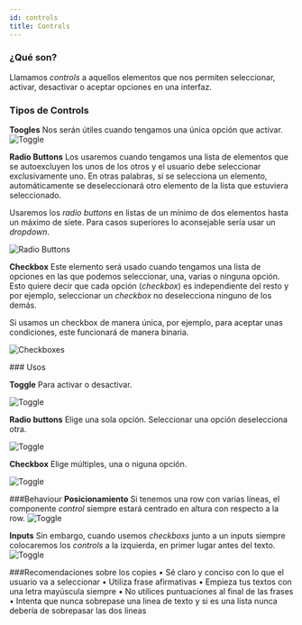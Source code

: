 ```yaml
---
id: controls
title: Controls
---
```


### ¿Qué son?
Llamamos *controls* a aquellos elementos que nos permiten seleccionar, activar, desactivar o aceptar opciones en una interfaz.

### Tipos de Controls
**Toogles**
Nos serán útiles cuando tengamos una única opción que activar.
![Toggle](img/toggle.png)

**Radio Buttons**
Los usaremos cuando tengamos una lista de elementos que se autoexcluyen los unos de los otros y el usuario debe seleccionar exclusivamente uno. En otras palabras, si se selecciona un elemento, automáticamente se deseleccionará otro elemento de la lista que estuviera seleccionado.

Usaremos los *radio buttons* en listas de un mínimo de dos elementos hasta un máximo de siete. Para casos superiores lo aconsejable sería usar un *dropdown*.

![Radio Buttons](img/radiobuttons.png)

**Checkbox**
Este elemento será usado cuando tengamos una lista de opciones en las que podemos seleccionar, una, varias o ninguna opción. Esto quiere decir que cada opción (*checkbox*) es independiente del resto y por ejemplo, seleccionar un *checkbox* no deselecciona ninguno de los demás. 

Si usamos un checkbox de manera única, por ejemplo, para aceptar unas condiciones, este funcionará de manera binaria. 

![Checkboxes](img/checkbox.png)

### Usos

**Toggle** 
Para activar o desactivar.


![Toggle](img/toggle_3.png)

**Radio buttons**
Elige una sola opción. Seleccionar una opción deselecciona otra.


![Toggle](img/radiobuttons_3.png)

**Checkbox**
Elige múltiples, una o niguna opción.


![Toggle](img/checkbox_3.png)

###Behaviour
**Posicionamiento**
Si tenemos una row con varias líneas, el componente *control* siempre estará centrado en altura con respecto a la row.
![Toggle](img/behaviour.png)

**Inputs**
Sin embargo, cuando usemos *checkboxs* junto a un inputs siempre colocaremos los *controls* a la izquierda, en primer lugar antes del texto.
![Toggle](img/behaviour_2.png)


###Recomendaciones sobre los copies
• Sé claro y conciso con lo que el usuario va a seleccionar
• Utiliza frase afirmativas
• Empieza tus textos con una letra mayúscula siempre
• No utilices puntuaciones al final de las frases
• Intenta que nunca sobrepase una linea de texto y si es una lista nunca debería de sobrepasar las dos lineas
